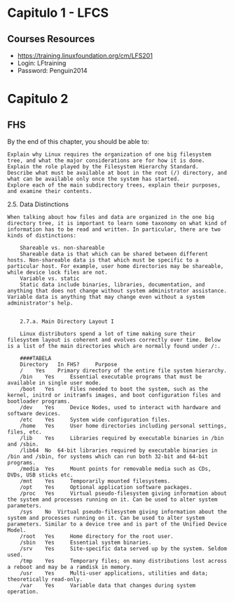 
# Capitulo 1 - LFCS

## Courses Resources

- https://training.linuxfoundation.org/cm/LFS201
- Login: LFtraining
- Password: Penguin2014

# Capitulo 2

## FHS


By the end of this chapter, you should be able to:

    Explain why Linux requires the organization of one big filesystem tree, and what the major considerations are for how it is done.
    Explain the role played by the Filesystem Hierarchy Standard.
    Describe what must be available at boot in the root (/) directory, and what can be available only once the system has started.
    Explore each of the main subdirectory trees, explain their purposes, and examine their contents.



  2.5. Data Distinctions

    When talking about how files and data are organized in the one big directory tree, it is important to learn some taxonomy on what kind of information has to be read and written. In particular, there are two kinds of distinctions:

        Shareable vs. non-shareable
        Shareable data is that which can be shared between different hosts. Non-shareable data is that which must be specific to a particular host. For example, user home directories may be shareable, while device lock files are not.
        Variable vs. static
        Static data include binaries, libraries, documentation, and anything that does not change without system administrator assistance. Variable data is anything that may change even without a system administrator's help.


        2.7.a. Main Directory Layout I

        Linux distributors spend a lot of time making sure their filesystem layout is coherent and evolves correctly over time. Below is a list of the main directories which are normally found under /:.

        ####TABELA
        Directory 	In FHS? 	Purpose
        / 	 Yes 	Primary directory of the entire file system hierarchy.
        /bin 	Yes 	Essential executable programs that must be available in single user mode.
        /boot 	Yes 	Files needed to boot the system, such as the kernel, initrd or initramfs images, and boot configuration files and bootloader programs.
        /dev 	Yes 	Device Nodes, used to interact with hardware and software devices.
        /etc 	Yes 	System wide configuration files.
        /home 	Yes 	User home directories including personal settings, files, etc.
        /lib 	Yes 	Libraries required by executable binaries in /bin and /sbin.
        /lib64 	No 	64-bit libraries required by executable binaries in /bin and /sbin, for systems which can run both 32-bit and 64-bit programs.
        /media 	Yes 	Mount points for removable media such as CDs, DVDs, USB sticks etc.
        /mnt 	Yes 	Temporarily mounted filesystems.
        /opt 	Yes 	Optional application software packages.
        /proc 	Yes 	Virtual pseudo-filesystem giving information about the system and processes running on it. Can be used to alter system parameters.
        /sys 	No 	Virtual pseudo-filesystem giving information about the system and processes running on it. Can be used to alter system parameters. Similar to a device tree and is part of the Unified Device Model.
        /root 	Yes 	Home directory for the root user.
        /sbin 	Yes  	Essential system binaries.
        /srv 	Yes 	Site-specific data served up by the system. Seldom used.
        /tmp 	Yes 	Temporary files; on many distributions lost across a reboot and may be a ramdisk in memory.
        /usr 	Yes 	Multi-user applications, utilities and data; theoretically read-only.
        /var 	Yes  	Variable data that changes during system operation.
